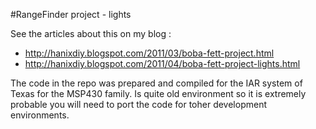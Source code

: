 #RangeFinder project - lights

See the articles about this on my blog : 

- http://hanixdiy.blogspot.com/2011/03/boba-fett-project.html
- http://hanixdiy.blogspot.com/2011/04/boba-fett-project-lights.html

The code in the repo was prepared and compiled for the IAR system of Texas for the MSP430 family.
Is quite old environment so it is extremely probable you will need to port the code for toher development environments.

